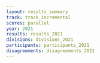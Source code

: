 ```yaml
---
layout: results_summary
track: track_incremental
scores: parallel
year: 2021
results: results_2021
divisions: divisions_2021
participants: participants_2021
disagreements: disagreements_2021
---
```

